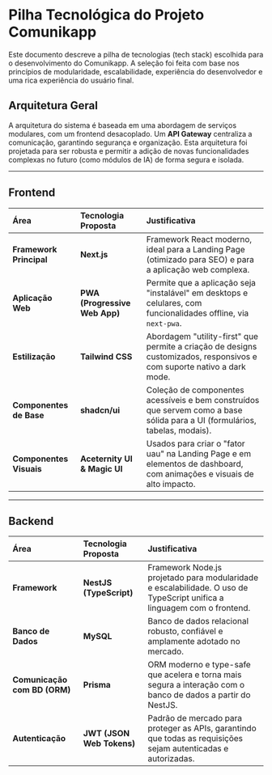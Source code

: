 # Pilha Tecnológica do Projeto Comunikapp

Este documento descreve a pilha de tecnologias (tech stack) escolhida para o desenvolvimento do Comunikapp. A seleção foi feita com base nos princípios de modularidade, escalabilidade, experiência do desenvolvedor e uma rica experiência do usuário final.

## Arquitetura Geral

A arquitetura do sistema é baseada em uma abordagem de serviços modulares, com um frontend desacoplado. Um **API Gateway** centraliza a comunicação, garantindo segurança e organização. Esta arquitetura foi projetada para ser robusta e permitir a adição de novas funcionalidades complexas no futuro (como módulos de IA) de forma segura e isolada.

---

## Frontend

| Área | Tecnologia Proposta | Justificativa |
| :--- | :--- | :--- |
| **Framework Principal** | **Next.js** | Framework React moderno, ideal para a Landing Page (otimizado para SEO) e para a aplicação web complexa. |
| **Aplicação Web** | **PWA (Progressive Web App)** | Permite que a aplicação seja "instalável" em desktops e celulares, com funcionalidades offline, via `next-pwa`. |
| **Estilização** | **Tailwind CSS** | Abordagem "utility-first" que permite a criação de designs customizados, responsivos e com suporte nativo a dark mode. |
| **Componentes de Base** | **shadcn/ui** | Coleção de componentes acessíveis e bem construídos que servem como a base sólida para a UI (formulários, tabelas, modais). |
| **Componentes Visuais** | **Aceternity UI & Magic UI**| Usados para criar o "fator uau" na Landing Page e em elementos de dashboard, com animações e visuais de alto impacto. |

---

## Backend

| Área | Tecnologia Proposta | Justificativa |
| :--- | :--- | :--- |
| **Framework** | **NestJS (TypeScript)** | Framework Node.js projetado para modularidade e escalabilidade. O uso de TypeScript unifica a linguagem com o frontend. |
| **Banco de Dados** | **MySQL** | Banco de dados relacional robusto, confiável e amplamente adotado no mercado. |
| **Comunicação com BD (ORM)** | **Prisma** | ORM moderno e type-safe que acelera e torna mais segura a interação com o banco de dados a partir do NestJS. |
| **Autenticação** | **JWT (JSON Web Tokens)** | Padrão de mercado para proteger as APIs, garantindo que todas as requisições sejam autenticadas e autorizadas. | 